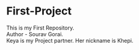 # First-Project
This is my First Repository.
<br>
Author - Sourav Gorai.
<br>
Keya is my Project partner. Her nickname is Khepi. 
